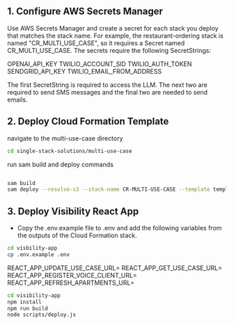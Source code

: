 ## 1. Configure AWS Secrets Manager
Use AWS Secrets Manager and create a secret for each stack you deploy that matches the stack name. For example, the restaurant-ordering stack is named "CR_MULTI_USE_CASE", so it requires a Secret named CR_MULTI_USE_CASE. The secrets require the following SecretStrings:

OPENAI_API_KEY
TWILIO_ACCOUNT_SID
TWILIO_AUTH_TOKEN
SENDGRID_API_KEY
TWILIO_EMAIL_FROM_ADDRESS

The first SecretString is required to access the LLM. The next two are required to send SMS messages and the final two are needed to send emails.

## 2. Deploy Cloud Formation Template
navigate to the multi-use-case directory
```bash
cd single-stack-solutions/multi-use-case
```

run sam build and deploy commands
```bash

sam build
sam deploy --resolve-s3 --stack-name CR-MULTI-USE-CASE --template template.yaml --profile $(cat ../../aws-profile.profile) --capabilities CAPABILITY_NAMED_IAM
```

## 3. Deploy Visibility React App
- Copy the .env.example file to .env and add the following variables from the outputs of the Cloud Formation stack. 
```bash
cd visbility-app
cp .env.example .env
```

REACT_APP_UPDATE_USE_CASE_URL=
REACT_APP_GET_USE_CASE_URL=
REACT_APP_REGISTER_VOICE_CLIENT_URL=
REACT_APP_REFRESH_APARTMENTS_URL=

```bash
cd visibility-app
npm install
npm run build
node scripts/deploy.js
```
